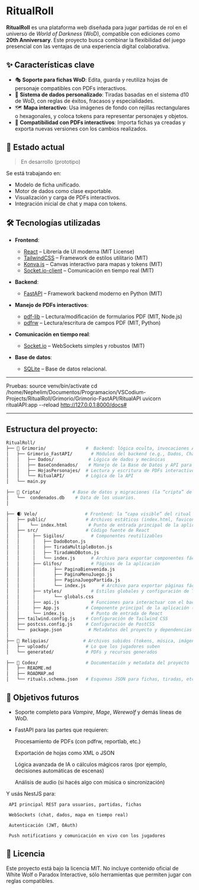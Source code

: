 # RitualRoll


**RitualRoll** es una plataforma web diseñada para jugar partidas de rol en el universo de *World of Darkness* (WoD), compatible con ediciones como **20th Anniversary**. Este proyecto busca combinar la flexibilidad del juego presencial con las ventajas de una experiencia digital colaborativa.


## ✨ Características clave

- 🎭 **Soporte para fichas WoD**: Edita, guarda y reutiliza hojas de personaje compatibles con PDFs interactivos.
- 🎲 **Sistema de dados personalizado**: Tiradas basadas en el sistema d10 de WoD, con reglas de éxitos, fracasos y especialidades.
- 🗺️ **Mapa interactivo**: Usa imágenes de fondo con rejillas rectangulares o hexagonales, y coloca tokens para representar personajes y objetos.
- 📄 **Compatibilidad con PDFs interactivos**: Importa fichas ya creadas y exporta nuevas versiones con los cambios realizados.

## 🚧 Estado actual

> En desarrollo (prototipo)

Se está trabajando en:
- Modelo de ficha unificado.
- Motor de dados como clase exportable.
- Visualización y carga de PDFs interactivos.
- Integración inicial de chat y mapa con tokens.


## 🛠️ Tecnologías utilizadas

- **Frontend**:  
  - [React](https://reactjs.org/) – Librería de UI moderna (MIT License)  
  - [TailwindCSS](https://tailwindcss.com/) – Framework de estilos utilitario (MIT)  
  - [Konva.js](https://konvajs.org/) – Canvas interactivo para mapas y tokens (MIT)  
  - [Socket.io-client](https://socket.io/) – Comunicación en tiempo real (MIT)

- **Backend**:  
  - [FastAPI](https://fastapi.tiangolo.com/) – Framework backend moderno en Python (MIT)  

- **Manejo de PDFs interactivos**:  
  - [pdf-lib](https://pdf-lib.js.org/) – Lectura/modificación de formularios PDF (MIT, Node.js)  
  - [pdfrw](https://github.com/pmaupin/pdfrw) – Lectura/escritura de campos PDF (MIT, Python)

- **Comunicación en tiempo real**:  
  - [Socket.io](https://socket.io/) – WebSockets simples y robustos (MIT)

- **Base de datos**:  
  - [SQLite](https://www.sqlite.org/) – Base de datos relacional. 

---

Pruebas:
source venv/bin/activate
cd /home/Nephelim/Documentos/Programacion/VSCodium-Projects/RitualRoll/Grimorio/Grimorio-FastAPI/RitualAPI
uvicorn ritualAPI:app --reload
http://127.0.0.1:8000/docs#

---

## Estructura del proyecto:

```bash
RitualRoll/
├── 📜 Grimorio/               #  Backend: lógica oculta, invocaciones API, controladores
│   ├── Grimorio_FastAPI/       # Módulos del backend (e.g., Dados, Chat, PDF, Mapas)
│   │   ├── Dados/             # Lógica de dados y mecánicas
│   │   ├── BaseCondenados/    # Manejo de la Base de Datos y API para creacion, inicio y gestion de usuarios
│   │   ├── HojasPersonajes/  # Lectura y escritura de PDFs interactivos
│   │   └── RitualAPI/        # Lógica de la API
│   └── main.py

├── 🧱 Cripta/            # Base de datos y migraciones (la “cripta” de datos)
│   └──  condenados.db    # Data de los usuarios.
│   

├── 🌒 Velo/                  # Frontend: la “capa visible” del ritual
│   ├── public/               # Archivos estáticos (index.html, favicon, etc.)
│   │    └── index.html        # Punto de entrada principal de la aplicación React
│   ├── src/                  # Código fuente de React
│   │     ├── Sigilos/          # Componentes reutilizables
│   │     │   ├── DadoBoton.js
│   │     │   ├── TiradaMultipleBoton.js
│   │     │   ├── TiradaWoDBoton.js
│   │     │   └── index.js      # Archivo para exportar componentes fácilmente
│   │     ├── Glifos/           # Páginas de la aplicación
│   │     │       ├── PaginaBienvenida.js
│   │     │       ├── PaginaMenuJuego.js
│   │     │       ├── PaginaJuegoPartida.js
│   │     │       └── index.js      # Archivo para exportar páginas fácilmente
│   │     ├── styles/           # Estilos globales y configuración de Tailwind
│   │     │       └── globals.css
│   │     ├── api.js            # Funciones para interactuar con el backend
│   │     ├── App.js          # Componente principal de la aplicación (manejo de rutas)
│   │     └── index.js          # Punto de entrada de React
│   ├── tailwind.config.js    # Configuración de Tailwind CSS
│   ├── postcss.config.js     # Configuración de PostCSS
│   └──  package.json          # Metadatos del proyecto y dependencias
│ 
├── 🧿 Reliquias/             # Archivos subidos (tokens, música, imágenes, PDFs)
│   ├── uploads/              # Lo que los jugadores suben
│   └── generated/            # PDFs y recursos generados

├── 📖 Codex/                  # Documentación y metadata del proyecto
│   ├── README.md
│   ├── ROADMAP.md
│   └── rituals.schema.json   # Esquemas JSON para fichas, tiradas, etc.

```

## 🔮 Objetivos futuros

- Soporte completo para *Vampire*, *Mage*, *Werewolf* y demás líneas de WoD.
- FastAPI para las partes que requieren:

     Procesamiento de PDFs (con pdfrw, reportlab, etc.)

     Exportación de hojas como XML o JSON

    Lógica avanzada de IA o cálculos mágicos raros (por ejemplo, decisiones automáticas de escenas)

     Análisis de audio (si hacés algo con música o sincronización)

Y usás NestJS para:

     API principal REST para usuarios, partidas, fichas

     WebSockets (chat, dados, mapa en tiempo real)

     Autenticación (JWT, OAuth)

     Push notifications y comunicación en vivo con los jugadores


## 📜 Licencia

Este proyecto está bajo la licencia MIT. No incluye contenido oficial de White Wolf o Paradox Interactive, sólo herramientas que permiten jugar con reglas compatibles.
